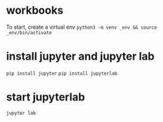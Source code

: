 # workbooks

To start, create a virtual env
`python3 -m venv _env && source _env/bin/activate`

# install jupyter and jupyter lab
`pip install jupyter`
`pip install jupyterlab`

# start jupyterlab
`jupyter lab`
